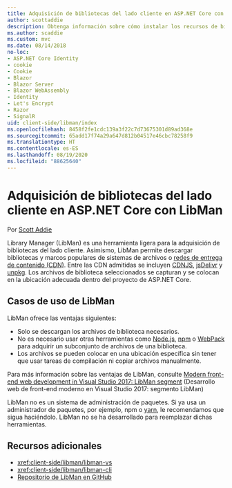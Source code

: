```yaml
---
title: Adquisición de bibliotecas del lado cliente en ASP.NET Core con LibMan
author: scottaddie
description: Obtenga información sobre cómo instalar los recursos de bibliotecas del lado cliente en un proyecto de ASP.NET Core mediante Library Manager (LibMan).
ms.author: scaddie
ms.custom: mvc
ms.date: 08/14/2018
no-loc:
- ASP.NET Core Identity
- cookie
- Cookie
- Blazor
- Blazor Server
- Blazor WebAssembly
- Identity
- Let's Encrypt
- Razor
- SignalR
uid: client-side/libman/index
ms.openlocfilehash: 8458f2fe1cdc139a3f22c7d73675301d89ad368e
ms.sourcegitcommit: 65add17f74a29a647d812b04517e46cbc78258f9
ms.translationtype: HT
ms.contentlocale: es-ES
ms.lasthandoff: 08/19/2020
ms.locfileid: "88625640"
---
```

# <a name="client-side-library-acquisition-in-aspnet-core-with-libman"></a>Adquisición de bibliotecas del lado cliente en ASP.NET Core con LibMan

Por [Scott Addie](https://twitter.com/Scott_Addie)

Library Manager (LibMan) es una herramienta ligera para la adquisición de bibliotecas del lado cliente. Asimismo, LibMan permite descargar bibliotecas y marcos populares de sistemas de archivos o [redes de entrega de contenido (CDN)](https://wikipedia.org/wiki/Content_delivery_network). Entre las CDN admitidas se incluyen [CDNJS](https://cdnjs.com/), [jsDelivr](https://www.jsdelivr.com/) y [unpkg](https://unpkg.com/#/). Los archivos de biblioteca seleccionados se capturan y se colocan en la ubicación adecuada dentro del proyecto de ASP.NET Core.

## <a name="libman-use-cases"></a>Casos de uso de LibMan

LibMan ofrece las ventajas siguientes:

* Solo se descargan los archivos de biblioteca necesarios.
* No es necesario usar otras herramientas como [Node.js](https://nodejs.org), [npm](https://www.npmjs.com) o [WebPack](https://webpack.js.org) para adquirir un subconjunto de archivos de una biblioteca.
* Los archivos se pueden colocar en una ubicación específica sin tener que usar tareas de compilación ni copiar archivos manualmente.

Para más información sobre las ventajas de LibMan, consulte [Modern front-end web development in Visual Studio 2017: LibMan segment](https://channel9.msdn.com/Events/Build/2017/B8073#time=43m34s) (Desarrollo web de front-end moderno en Visual Studio 2017: segmento LibMan)

LibMan no es un sistema de administración de paquetes. Si ya usa un administrador de paquetes, por ejemplo, npm o [yarn](https://yarnpkg.com), le recomendamos que sigua haciéndolo. LibMan no se ha desarrollado para reemplazar dichas herramientas.

## <a name="additional-resources"></a>Recursos adicionales

* <xref:client-side/libman/libman-vs>
* <xref:client-side/libman/libman-cli>
* [Repositorio de LibMan en GitHub](https://github.com/aspnet/LibraryManager)
